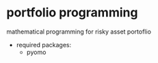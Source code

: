 portfolio programming
=====================

mathematical programming for risky asset portoflio


+ required packages:
    - pyomo

